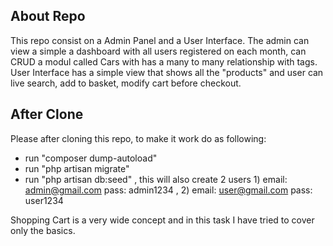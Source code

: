 ## About Repo
This repo consist on a Admin Panel and a User Interface. The admin can view a simple a dashboard with all users registered on each month, can CRUD a modul called Cars with has a many to many relationship with tags.
User Interface has a simple view that shows all the "products" and user can live search, add to basket, modify cart before checkout.
## After Clone

Please after cloning this repo, to make it work do as following: 
- run "composer dump-autoload"
- run "php artisan migrate"
- run "php artisan db:seed" , this will also create 2 users 1) email: admin@gmail.com pass: admin1234 , 2) email: user@gmail.com pass: user1234

Shopping Cart is a very wide concept and in this task I have tried to cover only the basics.
